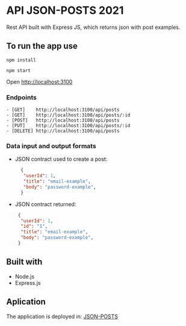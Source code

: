 # API JSON-POSTS 2021

Rest API built with Express JS, which returns json with post examples.

## To run the app use

```
npm install
```

```
npm start
```

Open [http://localhost:3100](http://localhost:3100)

### Endpoints
```
- [GET]    http://localhost:3100/api/posts
- [GET]    http://localhost:3100/api/posts/:id
- [POST]   http://localhost:3100/api/posts
- [PUT]    http://localhost:3100/api/posts/:id
- [DELETE] http://localhost:3100/api/posts
```

### Data input and output formats

- JSON contract used to create a post:

  ```json
    {
     "userId": 1,
     "title": "email-example",
     "body": "password-example",
    }
  ```
  
- JSON contract returned:
  
  ```json
   {
    "userId": 1,
    "id": "1",
    "title": "email-example",
    "body": "password-example",
   }
  ```

## Built with
- Node.js
- Express.js

## Aplication

The application is deployed in:
[JSON-POSTS](https://posts-json.herokuapp.com/api/posts)
